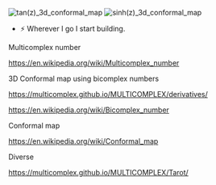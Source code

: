![tan(z)_3d_conformal_map](https://user-images.githubusercontent.com/75379917/110993875-2f6e3d00-8378-11eb-8004-a391b85a3545.png)
![sinh(z)_3d_conformal_map](https://user-images.githubusercontent.com/75379917/110993538-b66ee580-8377-11eb-8d77-c9751b14faea.png)

- ⚡ Wherever I go I start building.

Multicomplex number

https://en.wikipedia.org/wiki/Multicomplex_number

3D Conformal map using bicomplex numbers

https://multicomplex.github.io/MULTICOMPLEX/derivatives/

https://en.wikipedia.org/wiki/Bicomplex_number

Conformal map

https://en.wikipedia.org/wiki/Conformal_map


Diverse

https://multicomplex.github.io/MULTICOMPLEX/Tarot/
